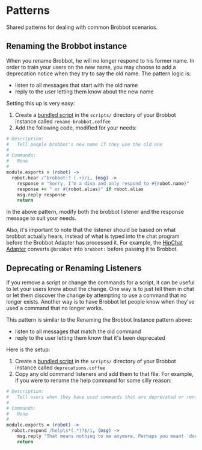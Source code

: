 # Patterns

Shared patterns for dealing with common Brobbot scenarios.

## Renaming the Brobbot instance

When you rename Brobbot, he will no longer respond to his former name. In order to train your users on the new name, you may choose to add a deprecation notice when they try to say the old name. The pattern logic is:

* listen to all messages that start with the old name
* reply to the user letting them know about the new name

Setting this up is very easy:

1. Create a [bundled script](scripting.md) in the `scripts/` directory of your Brobbot instance called `rename-brobbot.coffee`
2. Add the following code, modified for your needs:

```coffeescript
# Description:
#   Tell people brobbot's new name if they use the old one
#
# Commands:
#   None
#
module.exports = (robot) ->
  robot.hear /^brobbot:? (.+)/i, (msg) ->
    response = "Sorry, I'm a diva and only respond to #{robot.name}"
    response += " or #{robot.alias}" if robot.alias
    msg.reply response
    return

```

In the above pattern, modify both the brobbot listener and the response message to suit your needs.

Also, it's important to note that the listener should be based on what brobbot actually hears, instead of what is typed into the chat program before the Brobbot Adapter has processed it. For example, the [HipChat Adapter](https://github.com/hipchat/brobbot-hipchat) converts `@brobbot` into `brobbot:` before passing it to Brobbot.

## Deprecating or Renaming Listeners

If you remove a script or change the commands for a script, it can be useful to let your users know about the change. One way is to just tell them in chat or let them discover the change by attempting to use a command that no longer exists. Another way is to have Brobbot let people know when they've used a command that no longer works.

This pattern is similar to the Renaming the Brobbot Instance pattern above:

* listen to all messages that match the old command
* reply to the user letting them know that it's been deprecated

Here is the setup:

1. Create a [bundled script](scripting.md) in the `scripts/` directory of your Brobbot instance called `deprecations.coffee`
2. Copy any old command listeners and add them to that file. For example, if you were to rename the help command for some silly reason:

```coffeescript
# Description:
#   Tell users when they have used commands that are deprecated or renamed
#
# Commands:
#   None
#
module.exports = (robot) ->
  robot.respond /help\s*(.*)?$/i, (msg) ->
    msg.reply "That means nothing to me anymore. Perhaps you meant `docs` instead?"
    return

```
